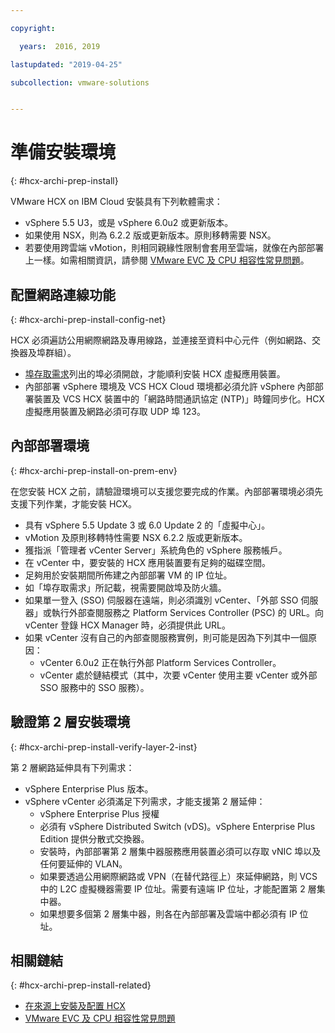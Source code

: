 ```yaml
---

copyright:

  years:  2016, 2019

lastupdated: "2019-04-25"

subcollection: vmware-solutions


---
```

# 準備安裝環境
{: #hcx-archi-prep-install}

VMware HCX on IBM Cloud 安裝具有下列軟體需求：
* vSphere 5.5 U3，或是 vSphere 6.0u2 或更新版本。
* 如果使用 NSX，則為 6.2.2 版或更新版本。原則移轉需要 NSX。
* 若要使用跨雲端 vMotion，則相同親緣性限制會套用至雲端，就像在內部部署上一樣。如需相關資訊，請參閱 [VMware EVC 及 CPU 相容性常見問題](https://kb.vmware.com/s/article/1005764)。

## 配置網路連線功能
{: #hcx-archi-prep-install-config-net}

HCX 必須遍訪公用網際網路及專用線路，並連接至資料中心元件（例如網路、交換器及埠群組）。
* [埠存取需求](/docs/services/vmwaresolutions/archiref/hcx-archi?topic=vmware-solutions-hcx-archi-port-req)列出的埠必須開啟，才能順利安裝 HCX 虛擬應用裝置。
* 內部部署 vSphere 環境及 VCS HCX Cloud 環境都必須允許 vSphere 內部部署裝置及 VCS HCX 裝置中的「網路時間通訊協定 (NTP)」時鐘同步化。HCX 虛擬應用裝置及網路必須可存取 UDP 埠 123。

## 內部部署環境
{: #hcx-archi-prep-install-on-prem-env}

在您安裝 HCX 之前，請驗證環境可以支援您要完成的作業。內部部署環境必須先支援下列作業，才能安裝 HCX。
* 具有 vSphere 5.5 Update 3 或 6.0 Update 2 的「虛擬中心」。
* vMotion 及原則移轉特性需要 NSX 6.2.2 版或更新版本。
* 獲指派「管理者 vCenter Server」系統角色的 vSphere 服務帳戶。
* 在 vCenter 中，要安裝的 HCX 應用裝置要有足夠的磁碟空間。
* 足夠用於安裝期間所佈建之內部部署 VM 的 IP 位址。
* 如「埠存取需求」所記載，視需要開啟埠及防火牆。
* 如果單一登入 (SSO) 伺服器在遠端，則必須識別 vCenter、「外部 SSO 伺服器」或執行外部查閱服務之 Platform Services Controller (PSC) 的 URL。向 vCenter 登錄 HCX Manager 時，必須提供此 URL。
* 如果 vCenter 沒有自己的內部查閱服務實例，則可能是因為下列其中一個原因：
  * vCenter 6.0u2 正在執行外部 Platform Services Controller。
  * vCenter 處於鏈結模式（其中，次要 vCenter 使用主要 vCenter 或外部 SSO 服務中的 SSO 服務）。

## 驗證第 2 層安裝環境
{: #hcx-archi-prep-install-verify-layer-2-inst}

第 2 層網路延伸具有下列需求：
* vSphere Enterprise Plus 版本。
* vSphere vCenter 必須滿足下列需求，才能支援第 2 層延伸：
  * vSphere Enterprise Plus 授權
  * 必須有 vSphere Distributed Switch (vDS)。vSphere Enterprise Plus Edition 提供分散式交換器。
  * 安裝時，內部部署第 2 層集中器服務應用裝置必須可以存取 vNIC 埠以及任何要延伸的 VLAN。
  * 如果要透過公用網際網路或 VPN（在替代路徑上）來延伸網路，則 VCS 中的 L2C 虛擬機器需要 IP 位址。需要有遠端 IP 位址，才能配置第 2 層集中器。
  * 如果想要多個第 2 層集中器，則各在內部部署及雲端中都必須有 IP 位址。

## 相關鏈結
{: #hcx-archi-prep-install-related}

* [在來源上安裝及配置 HCX](/docs/services/vmwaresolutions/archiref/hcx-archi?topic=vmware-solutions-hcx-archi-install-cfg-src)
* [VMware EVC 及 CPU 相容性常見問題](https://kb.vmware.com/s/article/1005764)
